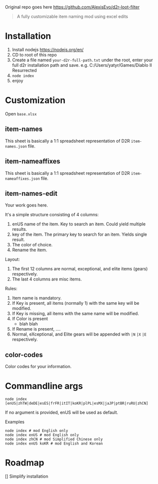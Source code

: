 Original repo goes here https://github.com/AlexisEvo/d2r-loot-filter

> A fully customizable item naming mod using excel edits

# Installation

1. Install nodejs https://nodejs.org/en/
2. CD to root of this repo
3. Create a file named `your-d2r-full-path.txt` under the root, enter your full d2r installation path and save. e.g. C:/Users/yatyr/Games/Diablo II Resurrected
4. `node index`
5. enjoy

# Customization

Open `base.xlsx`

## item-names

This sheet is basically a 1:1 spreadsheet representation of D2R `item-names.json` file.

## item-nameaffixes

This sheet is basically a 1:1 spreadsheet representation of D2R `item-nameaffixes.json` file.

## item-names-edit

Your work goes here.

It's a simple structure consisting of 4 columns:

1. enUS name of the item. Key to search an item. Could yield multiple results.
2. key of the item. The primary key to search for an item. Yields single result.
3. The color of choice.
4. Rename the item.

Layout:

1. The first 12 columns are normal, exceptional, and elite items (gears) respectively.
2. The last 4 columns are misc items.

Rules:

1. Item name is mandatory.
2. If Key is present, all items (normally 1) with the same key will be modified.
3. If Key is missing, all items with the same name will be modified.
4. If Color is present
    - blah blah
5. If Rename is present, ....
6. Normal, eXceptional, and Elite gears will be appended with `|N` `|X` `|E` respectively.

## color-codes

Color codes for your information.

# Commandline args

```
node index [enUS|zhTW|deDE|esES|frFR|itIT|koKR|plPL|esMX|jaJP|ptBR|ruRU|zhCN]
```

If no argument is provided, enUS will be used as default.

Examples

```
node index # mod English only
node index enUS # mod English only
node index zhCN # mod Simplified Chinese only
node index enUS koKR # mod English and Korean
```

# Roadmap

[] Simplify installation
